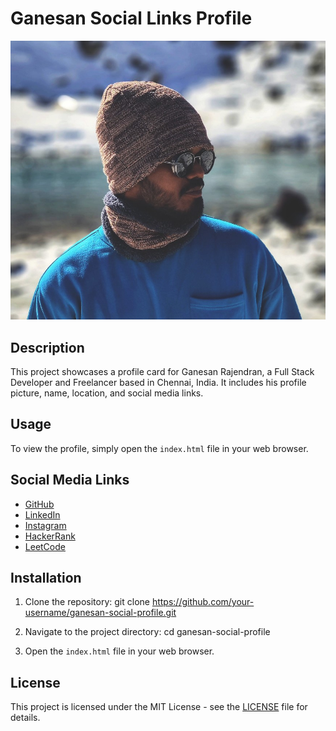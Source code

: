 
# Ganesan Social Links Profile

![Profile](./images/Avatar-Ganesh.jpg)

## Description

This project showcases a profile card for Ganesan Rajendran, a Full Stack Developer and Freelancer based in Chennai, India. It includes his profile picture, name, location, and social media links.

## Usage

To view the profile, simply open the `index.html` file in your web browser.

## Social Media Links

- [GitHub](https://github.com/ganesan0726)
- [LinkedIn](https://www.linkedin.com/in/ganesan-r-99y/)
- [Instagram](https://www.instagram.com/zoro_popzzz?igsh=MTcyZHZkYXZ6aDkwNg==)
- [HackerRank](https://www.hackerrank.com/dashboard)
- [LeetCode](https://leetcode.com/ganeshrajendran79/)

## Installation

1. Clone the repository: git clone https://github.com/your-username/ganesan-social-profile.git


2. Navigate to the project directory: cd ganesan-social-profile


3. Open the `index.html` file in your web browser.

## License

This project is licensed under the MIT License - see the [LICENSE](LICENSE) file for details.




